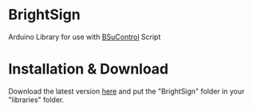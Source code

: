 # BrightSign
Arduino Library for use with [BSuControl](https://github.com/zarpli/BSuControl) Script


# Installation & Download

Download the latest version [here](https://github.com/zarpli/BrightSign/archive/master.zip) and put the "BrightSign" folder in your "libraries" folder.



